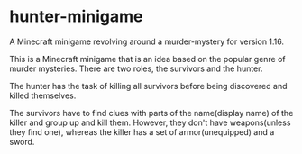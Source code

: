 # hunter-minigame
A Minecraft minigame revolving around a murder-mystery for version 1.16.

This is a Minecraft minigame that is an idea based on the popular genre of murder mysteries. There are two roles, the survivors and the hunter. 

The hunter has the task of killing all survivors before being discovered and killed themselves.

The survivors have to find clues with parts of the name(display name) of the killer and group up and kill them. However, they don't have weapons(unless they find one), whereas the killer has a set of armor(unequipped) and a sword.
